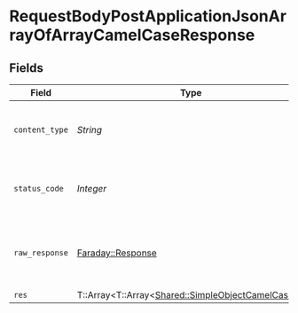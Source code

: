 # RequestBodyPostApplicationJsonArrayOfArrayCamelCaseResponse


## Fields

| Field                                                                                             | Type                                                                                              | Required                                                                                          | Description                                                                                       |
| ------------------------------------------------------------------------------------------------- | ------------------------------------------------------------------------------------------------- | ------------------------------------------------------------------------------------------------- | ------------------------------------------------------------------------------------------------- |
| `content_type`                                                                                    | *String*                                                                                          | :heavy_check_mark:                                                                                | HTTP response content type for this operation                                                     |
| `status_code`                                                                                     | *Integer*                                                                                         | :heavy_check_mark:                                                                                | HTTP response status code for this operation                                                      |
| `raw_response`                                                                                    | [Faraday::Response](https://www.rubydoc.info/gems/faraday/Faraday/Response)                       | :heavy_check_mark:                                                                                | Raw HTTP response; suitable for custom response parsing                                           |
| `res`                                                                                             | T::Array<T::Array<[Shared::SimpleObjectCamelCase](../../models/shared/simpleobjectcamelcase.md)>> | :heavy_minus_sign:                                                                                | OK                                                                                                |